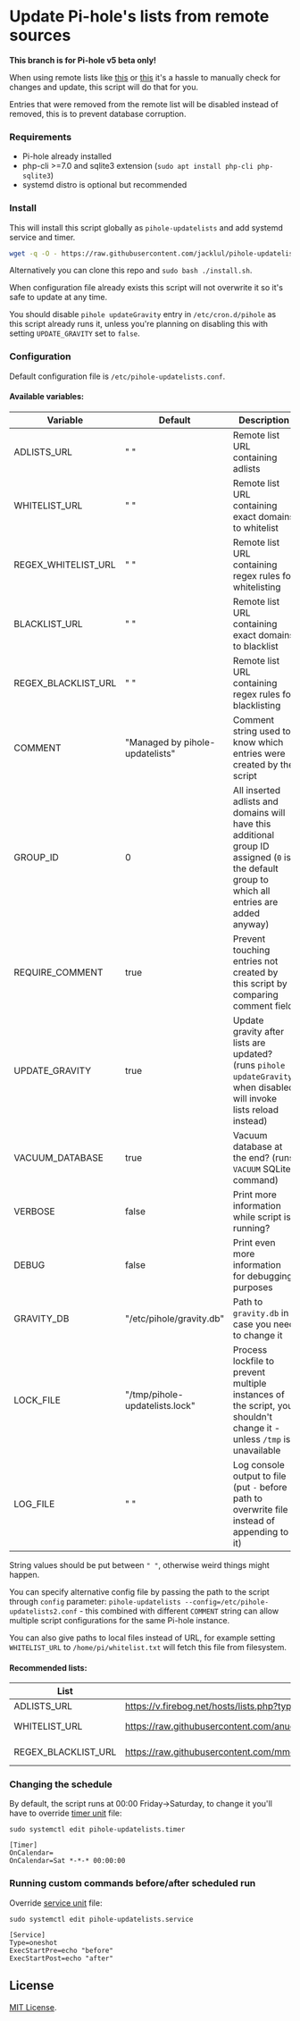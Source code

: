 # Update Pi-hole's lists from remote sources

**This branch is for Pi-hole v5 beta only!**

When using remote lists like [this](https://v.firebog.net/hosts/lists.php?type=tick) or [this](https://raw.githubusercontent.com/anudeepND/whitelist/master/domains/whitelist.txt) it's a hassle to manually check for changes and update, this script will do that for you.

Entries that were removed from the remote list will be disabled instead of removed, this is to prevent database corruption.

### Requirements

- Pi-hole already installed
- php-cli >=7.0 and sqlite3 extension (`sudo apt install php-cli php-sqlite3`)
- systemd distro is optional but recommended

### Install

This will install this script globally as `pihole-updatelists` and add systemd service and timer.

```bash
wget -q -O - https://raw.githubusercontent.com/jacklul/pihole-updatelists/beta/install.sh | sudo bash
```

Alternatively you can clone this repo and `sudo bash ./install.sh`.

When configuration file already exists this script will not overwrite it so it's safe to update at any time.

You should disable `pihole updateGravity` entry in `/etc/cron.d/pihole` as this script already runs it, unless you're planning on disabling this with setting `UPDATE_GRAVITY` set to `false`.

### Configuration

Default configuration file is `/etc/pihole-updatelists.conf`.

#### Available variables:

| Variable | Default | Description |
|----------|---------|-------------|
| ADLISTS_URL | " " | Remote list URL containing adlists |
| WHITELIST_URL | " " | Remote list URL containing exact domains to whitelist |
| REGEX_WHITELIST_URL | " " | Remote list URL containing regex rules for whitelisting |
| BLACKLIST_URL | " " | Remote list URL containing exact domains to blacklist |
| REGEX_BLACKLIST_URL | " " | Remote list URL containing regex rules for blacklisting |
| COMMENT | "Managed by pihole-updatelists" | Comment string used to know which entries were created by the script |
| GROUP_ID | 0 | All inserted adlists and domains will have this additional group ID assigned (`0` is the default group to which all entries are added anyway) |
| REQUIRE_COMMENT | true | Prevent touching entries not created by this script by comparing comment field |
| UPDATE_GRAVITY | true | Update gravity after lists are updated? (runs `pihole updateGravity`, when disabled will invoke lists reload instead) |
| VACUUM_DATABASE | true | Vacuum database at the end? (runs `VACUUM` SQLite command) |
| VERBOSE | false | Print more information while script is running? |
| DEBUG | false | Print even more information for debugging purposes |
| GRAVITY_DB | "/etc/pihole/gravity.db" | Path to `gravity.db` in case you need to change it |
| LOCK_FILE | "/tmp/pihole-updatelists.lock" | Process lockfile to prevent multiple instances of the script, you shouldn't change it - unless `/tmp` is unavailable |
| LOG_FILE | " " | Log console output to file (put `-` before path to overwrite file instead of appending to it) |

String values should be put between `" "`, otherwise weird things might happen.

You can specify alternative config file by passing the path to the script through `config` parameter: `pihole-updatelists --config=/etc/pihole-updatelists2.conf` - this combined with different `COMMENT` string can allow multiple script configurations for the same Pi-hole instance.

You can also give paths to local files instead of URL, for example setting `WHITELIST_URL` to `/home/pi/whitelist.txt` will fetch this file from filesystem.

#### Recommended lists:

| List | URL | Description |
|----------|-------------|-------------|
| ADLISTS_URL | https://v.firebog.net/hosts/lists.php?type=tick | https://firebog.net - safe lists only |
| WHITELIST_URL | https://raw.githubusercontent.com/anudeepND/whitelist/master/domains/whitelist.txt | https://github.com/anudeepND/whitelist - commonly whitelisted |
| REGEX_BLACKLIST_URL | https://raw.githubusercontent.com/mmotti/pihole-regex/master/regex.list | https://github.com/mmotti/pihole-regex - basic regex rules |

### Changing the schedule

By default, the script runs at 00:00 Friday->Saturday, to change it you'll have to override [timer unit](https://www.freedesktop.org/software/systemd/man/systemd.timer.html) file:
 
`sudo systemctl edit pihole-updatelists.timer`
```
[Timer]
OnCalendar=
OnCalendar=Sat *-*-* 00:00:00
```

### Running custom commands before/after scheduled run

Override [service unit](https://www.freedesktop.org/software/systemd/man/systemd.service.html) file:

`sudo systemctl edit pihole-updatelists.service`

```
[Service]
Type=oneshot
ExecStartPre=echo "before"
ExecStartPost=echo "after"
```

## License

[MIT License](/LICENSE).
